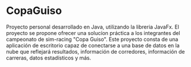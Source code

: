 # CopaGuiso
Proyecto personal desarrollado en Java, utilizando la libreria JavaFx.
El proyecto se propone ofrecer una solucíon práctica a los integrantes del campeonato de sim-racing "Copa Guiso". 
Este proyecto consta de una aplicación de escritorio capaz de conectarse a una base de datos en la nube que reflejará resultados, información de corredores, información de carreras, datos estadísticos y más.
